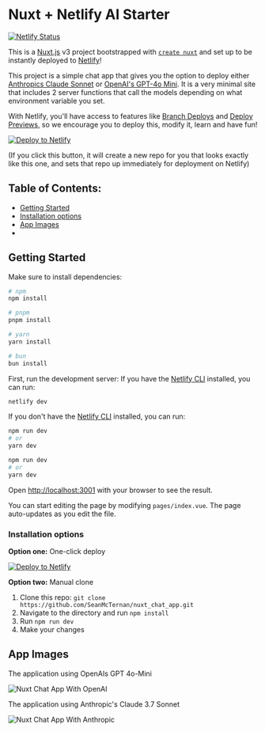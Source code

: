 # Nuxt + Netlify AI Starter

[![Netlify Status](https://api.netlify.com/api/v1/badges/46648482-644c-4c80-bafb-872057e51b6b/deploy-status)](https://app.netlify.com/sites/next-dev-starter/deploys)

This is a [Nuxt.js](https://nuxt.com/) v3 project bootstrapped with [`create nuxt`](https://github.com/nuxt/cli) and set up to be instantly deployed to [Netlify](https://url.netlify.com/SyTBPVamO)!

This project is a simple chat app that gives you the option to deploy either [Anthropics Claude Sonnet](https://www.anthropic.com/claude) or [OpenAI's GPT-4o Mini](https://openai.com/index/gpt-4o-mini-advancing-cost-efficient-intelligence/). It is a very minimal site that includes 2 server functions that call the models depending on what environment variable you set. 

With Netlify, you'll have access to features like [Branch Deploys](https://docs.netlify.com/site-deploys/overview/#branches-and-deploys) and [Deploy Previews](https://docs.netlify.com/deploy-preview/), so we encourage you to deploy this, modify it, learn and have fun!

[![Deploy to Netlify](https://www.netlify.com/img/deploy/button.svg)](https://app.netlify.com/start/deploy?repository=https://github.com/SeanMcTernan/nuxt_chat_app&utm_source=github&utm_medium=nuxt-chat-app&utm_campaign=solutions-engineering)

(If you click this button, it will create a new repo for you that looks exactly like this one, and sets that repo up immediately for deployment on Netlify)

## Table of Contents:

- [Getting Started](#getting-started)
- [Installation options](#installation-options)
- [App Images](#app-images)
- 
## Getting Started

Make sure to install dependencies:

```bash
# npm
npm install

# pnpm
pnpm install

# yarn
yarn install

# bun
bun install
```

First, run the development server:
If you have the [Netlify CLI](https://github.com/netlify/cli) installed, you can run:

```bash
netlify dev
```

If you don't have the [Netlify CLI](https://github.com/netlify/cli) installed, you can run:

```bash
npm run dev
# or
yarn dev
```

```bash
npm run dev
# or
yarn dev
```

Open [http://localhost:3001](http://localhost:3001) with your browser to see the result.

You can start editing the page by modifying `pages/index.vue`. The page auto-updates as you edit the file.

### Installation options

**Option one:** One-click deploy

[![Deploy to Netlify](https://www.netlify.com/img/deploy/button.svg)](https://app.netlify.com/start/deploy?repository=https://github.com/SeanMcTernan/nuxt_chat_app&utm_source=github&utm_medium=nuxt-chat-template&utm_campaign=solutions-engineering)

**Option two:** Manual clone

1. Clone this repo: `git clone https://github.com/SeanMcTernan/nuxt_chat_app.git`
2. Navigate to the directory and run `npm install`
3. Run `npm run dev`
4. Make your changes

## App Images

The application using OpenAIs GPT 4o-Mini

![Nuxt Chat App With OpenAI](https://images.contentstack.io/v3/assets/blt5e93e46bee7dad91/blt126186d633b3f891/67ec5c075ea260b63ecd4fe7/Screenshot_2025-04-01_at_16.48.08.png)

The application using Anthropic's Claude 3.7 Sonnet

![Nuxt Chat App With Anthropic](https://images.contentstack.io/v3/assets/blt5e93e46bee7dad91/blt727db09fa59f1ed1/67ec5c07deb0561ad8b03415/Screenshot_2025-04-01_at_16.49.29.png)
